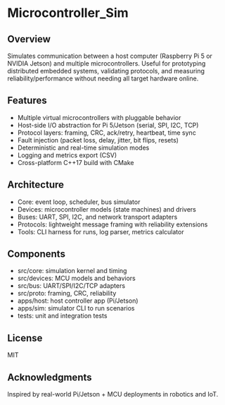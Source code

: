 # Microcontroller_Sim

## Overview
Simulates communication between a host computer (Raspberry Pi 5 or NVIDIA Jetson) and multiple microcontrollers. Useful for prototyping distributed embedded systems, validating protocols, and measuring reliability/performance without needing all target hardware online.

## Features
- Multiple virtual microcontrollers with pluggable behavior
- Host-side I/O abstraction for Pi 5/Jetson (serial, SPI, I2C, TCP)
- Protocol layers: framing, CRC, ack/retry, heartbeat, time sync
- Fault injection (packet loss, delay, jitter, bit flips, resets)
- Deterministic and real-time simulation modes
- Logging and metrics export (CSV)
- Cross-platform C++17 build with CMake

## Architecture
- Core: event loop, scheduler, bus simulator
- Devices: microcontroller models (state machines) and drivers
- Buses: UART, SPI, I2C, and network transport adapters
- Protocols: lightweight message framing with reliability extensions
- Tools: CLI harness for runs, log parser, metrics calculator

## Components
- src/core: simulation kernel and timing
- src/devices: MCU models and behaviors
- src/bus: UART/SPI/I2C/TCP adapters
- src/proto: framing, CRC, reliability
- apps/host: host controller app (Pi/Jetson)
- apps/sim: simulator CLI to run scenarios
- tests: unit and integration tests



## License
MIT

## Acknowledgments
Inspired by real-world Pi/Jetson + MCU deployments in robotics and IoT.
